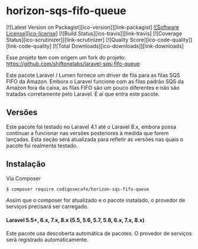 # horizon-sqs-fifo-queue

[![Latest Version on Packagist][ico-version]][link-packagist]
[![Software License][ico-license]](LICENSE.txt)
[![Build Status][ico-travis]][link-travis]
[![Coverage Status][ico-scrutinizer]][link-scrutinizer]
[![Quality Score][ico-code-quality]][link-code-quality]
[![Total Downloads][ico-downloads]][link-downloads]

Esse projeto tem com origem um fork do projeto: https://github.com/shiftonelabs/laravel-sqs-fifo-queue

Este pacote Laravel / Lumen fornece um driver de fila para as filas SQS FIFO da Amazon. Embora o Laravel funcione com as filas padrão SQS da Amazon fora da caixa, as filas FIFO são um pouco diferentes e não são tratadas corretamente pelo Laravel. É aí que entra este pacote.

## Versões

Este pacote foi testado no Laravel 4.1 até o Laravel 8.x, embora possa continuar a funcionar nas versões posteriores à medida que forem lançadas. Esta seção será atualizada para refletir as versões nas quais o pacote foi realmente testado.

## Instalação

Via Composer

``` bash
$ composer require codigosecafe/horizon-sqs-fifo-queue
```

Assim que o composer for atualizado e o pacote instalado, o provedor de serviços precisará ser carregado.

#### Laravel 5.5+, 6.x, 7.x, 8.x (5.5, 5.6, 5.7, 5.8, 6.x, 7.x, 8.x)

Este pacote usa descoberta automática de pacotes. O provedor de serviços será registrado automaticamente.
